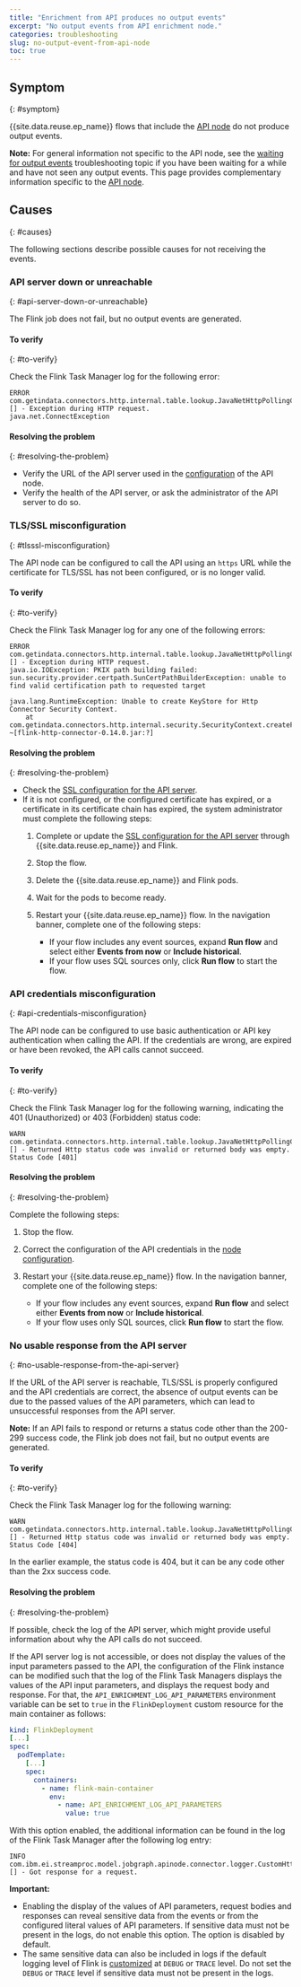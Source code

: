 ```yaml
---
title: "Enrichment from API produces no output events"
excerpt: "No output events from API enrichment node."
categories: troubleshooting
slug: no-output-event-from-api-node
toc: true
---
```


## Symptom
{: #symptom}

{{site.data.reuse.ep_name}} flows that include the [API node](../../nodes/enrichmentnode/#enrichment-from-an-api) do not produce output events.

**Note:** For general information not specific to the API node, see the [waiting for output events](../waiting-for-events/) troubleshooting topic if you have been waiting for a while and have not seen any output events. This page provides complementary information specific to the [API node](../../nodes/enrichmentnode/#enrichment-from-an-api).


## Causes
{: #causes}

The following sections describe possible causes for not receiving the events.


### API server down or unreachable
{: #api-server-down-or-unreachable}

The Flink job does not fail, but no output events are generated.

#### To verify
{: #to-verify}

Check the Flink Task Manager log for the following error:

```
ERROR com.getindata.connectors.http.internal.table.lookup.JavaNetHttpPollingClient [] - Exception during HTTP request.
java.net.ConnectException
```

#### Resolving the problem
{: #resolving-the-problem}

* Verify the URL of the API server used in the [configuration](../../nodes/enrichmentnode/#configuring-an-api-node) of the API node.
* Verify the health of the API server, or ask the administrator of the API server to do so.


### TLS/SSL misconfiguration
{: #tlsssl-misconfiguration}

The API node can be configured to call the API using an `https` URL while the certificate for TLS/SSL has not been configured, or is no longer valid.

#### To verify
{: #to-verify}

Check the Flink Task Manager log for any one of the following errors:

```shell
ERROR com.getindata.connectors.http.internal.table.lookup.JavaNetHttpPollingClient [] - Exception during HTTP request.
java.io.IOException: PKIX path building failed: sun.security.provider.certpath.SunCertPathBuilderException: unable to find valid certification path to requested target
```

```shell
java.lang.RuntimeException: Unable to create KeyStore for Http Connector Security Context.
	at com.getindata.connectors.http.internal.security.SecurityContext.createFromKeyStore(SecurityContext.java:95) ~[flink-http-connector-0.14.0.jar:?]
```

#### Resolving the problem
{: #resolving-the-problem}

* Check the [SSL configuration for the API server](../../installing/configuring/#configuring-ssl-for-api-server-database-and-schema-registry).
* If it is not configured, or the configured certificate has expired, or a certificate in its certificate chain has expired, the system administrator must complete the following steps:
  1. Complete or update the [SSL configuration for the API server](../../installing/configuring/#configuring-ssl-for-api-server-database-and-schema-registry) through {{site.data.reuse.ep_name}} and Flink.
  1. Stop the flow.
  1. Delete the {{site.data.reuse.ep_name}} and Flink pods.
  1. Wait for the pods to become ready.
  1. Restart your {{site.data.reuse.ep_name}} flow. In the navigation banner, complete one of the following steps:

     - If your flow includes any event sources, expand **Run flow** and select either **Events from now** or **Include historical**.
     - If your flow uses SQL sources only, click **Run flow** to start the flow.

### API credentials misconfiguration
{: #api-credentials-misconfiguration}

The API node can be configured to use basic authentication or API key authentication when calling the API. If the credentials are wrong, are expired or have been revoked, the API calls cannot succeed.

#### To verify
{: #to-verify}

Check the Flink Task Manager log for the following warning, indicating the 401 (Unauthorized) or 403 (Forbidden) status code:

```
WARN  com.getindata.connectors.http.internal.table.lookup.JavaNetHttpPollingClient [] - Returned Http status code was invalid or returned body was empty. Status Code [401]
```

#### Resolving the problem
{: #resolving-the-problem}

Complete the following steps:
1. Stop the flow.
1. Correct the configuration of the API credentials in the [node configuration](../../nodes/enrichmentnode/#configuring-an-api-node).
1. Restart your {{site.data.reuse.ep_name}} flow. In the navigation banner, complete one of the following steps:

   - If your flow includes any event sources, expand **Run flow** and select either **Events from now** or **Include historical**.
   - If your flow uses only SQL sources, click **Run flow** to start the flow.


### No usable response from the API server
{: #no-usable-response-from-the-api-server}

If the URL of the API server is reachable, TLS/SSL is properly configured and the API credentials are correct, the absence of output events can be due to the passed values of the API parameters, which can lead to unsuccessful responses from the API server.

**Note:** If an API fails to respond or returns a status code other than the 200-299 success code, the Flink job does not fail, but no output events are generated.


#### To verify
{: #to-verify}

Check the Flink Task Manager log for the following warning:

```
WARN  com.getindata.connectors.http.internal.table.lookup.JavaNetHttpPollingClient [] - Returned Http status code was invalid or returned body was empty. Status Code [404]
```

In the earlier example, the status code is 404, but it can be any code other than the 2xx success code.

#### Resolving the problem
{: #resolving-the-problem}

If possible, check the log of the API server, which might provide useful information about why the API calls do not succeed.

If the API server log is not accessible, or does not display the values of the input parameters passed to the API, the configuration of the Flink instance can be modified such that the log of the Flink Task Managers displays the values of the API input parameters, and displays the request body and response. For that, the `API_ENRICHMENT_LOG_API_PARAMETERS` environment variable can be set to `true` in the `FlinkDeployment` custom resource for the main container as follows:


```yaml
kind: FlinkDeployment
[...]
spec:
  podTemplate:
    [...]
    spec:
      containers:
        - name: flink-main-container
          env:
            - name: API_ENRICHMENT_LOG_API_PARAMETERS
              value: true
```

With this option enabled, the additional information can be found in the log of the Flink Task Manager after the following log entry:
```
INFO  com.ibm.ei.streamproc.model.jobgraph.apinode.connector.logger.CustomHttpLookupPostRequestCallback [] - Got response for a request.
```

**Important:**
- Enabling the display of the values of API parameters, request bodies and responses can reveal sensitive data from the events or from the configured literal values of API parameters. If sensitive data must not be present in the logs, do not enable this option. The option is disabled by default.
- The same sensitive data can also be included in logs if the default logging level of Flink is [customized](../trace-logging/#for-the-ibm-operator-for-apache-flink-instance) at `DEBUG` or `TRACE` level. Do not set the `DEBUG` or `TRACE` level if sensitive data must not be present in the logs.

